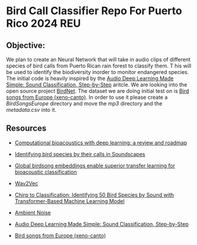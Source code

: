 # Bird Call Classifier Repo For Puerto Rico 2024 REU

## Objective:
We plan to create an Neural Network that will take in audio clips of different species of bird calls from Puerto Rican rain forest to classify them. T
his will be used to identify the biodiversity inorder to monitor endangered species. The initial code is heavily inspired by the [Audio Deep Learning Made Simple: Sound Classification, Step-by-Step](https://towardsdatascience.com/audio-deep-learning-made-simple-sound-classification-step-by-step-cebc936bbe5) aritcle. We are looking into the open source project [BirdNet](https://github.com/kahst/BirdNET-Analyzer). The dataset we are doing initial test on is [Bird songs from Europe (xeno-canto)](https://www.kaggle.com/datasets/monogenea/birdsongs-from-europe/data). In order to use it please create a *BirdSongsEurope* directory and move the *mp3* directory and the *metadata.csv* into it.

## Resources
- [Computational bioacoustics with deep learning: a review and roadmap](https://www.ncbi.nlm.nih.gov/pmc/articles/PMC8944344/)

- [Identifying bird species by their calls in Soundscapes](https://link.springer.com/article/10.1007/s10489-023-04486-8)

- [Global birdsong embeddings enable superior transfer learning
for bioacoustic classification](https://arxiv.org/pdf/2307.06292)

- [Wav2Vec](https://ai.meta.com/blog/wav2vec-20-learning-the-structure-of-speech-from-raw-audio/)

- [Chirp to Classification: Identifying 50 Bird Species by Sound with Transformer-Based Machine Learning Model](https://medium.com/p/dfd46979847a)

- [Ambient Noise](https://www.youtube.com/watch?v=7kLzyZ9gBa0)

- [Audio Deep Learning Made Simple: Sound Classification, Step-by-Step](https://towardsdatascience.com/audio-deep-learning-made-simple-sound-classification-step-by-step-cebc936bbe5)

- [Bird songs from Europe (xeno-canto)](https://www.kaggle.com/datasets/monogenea/birdsongs-from-europe/data)
